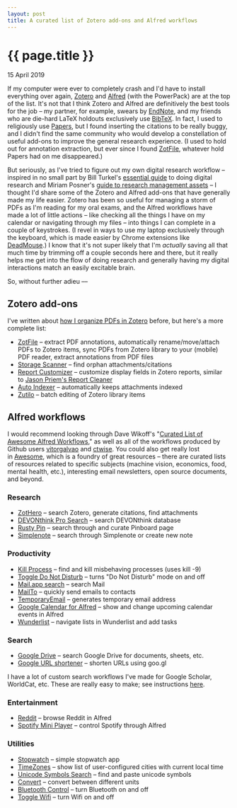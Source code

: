 ```yaml
---
layout: post
title: A curated list of Zotero add-ons and Alfred workflows
---
```


{{ page.title }}
================
<p class="meta">15 April 2019</p>

If my computer were ever to completely crash and I'd have to install everything over again, [Zotero](https://www.zotero.org/) and [Alfred](https://www.alfredapp.com/) (with the PowerPack) are at the top of the list. It's not that I think Zotero and Alfred are definitively the best tools for the job – my partner, for example, swears by [EndNote](https://endnote.com/), and my friends who are die-hard LaTeX holdouts exclusively use [BibTeX](http://www.bibtex.org/). In fact, I used to religiously use [Papers](http://www.bibtex.org/), but I found inserting the citations to be really buggy, and I didn't find the same community who would develop a constellation of useful add-ons to improve the general research experience. (I used to hold out for annotation extraction, but ever since I found [ZotFile](http://zotfile.com/), whatever hold Papers had on me disappeared.)  
  
But seriously, as I've tried to figure out my own digital research workflow – inspired in no small part by Bill Turkel's [essential guide](https://williamjturkel.net/how-to/) to doing digital research and Miriam Posner's [guide to research management assets](http://miriamposner.com/blog/embarrassments-of-riches-managing-research-assets/) – I thought I'd share some of the Zotero and Alfred add-ons that have generally made my life easier. Zotero has been so useful for managing a storm of PDFs as I'm reading for my oral exams, and the Alfred workflows have made a lot of little actions – like checking all the things I have on my calendar or navigating through my files – into things I can complete in a couple of keystrokes. (I revel in ways to use my laptop exclusively through the keyboard, which is made easier by Chrome extensions like [DeadMouse](https://chrome.google.com/webstore/detail/deadmouse/kioijmpindokaaahaeigkkkbogccljhm).) I know that it's not super likely that I'm _actually_ saving all that much time by trimming off a couple seconds here and there, but it really helps me get into the flow of doing research and generally having my digital interactions match an easily excitable brain.  
  
So, without further adieu ––  
  

## Zotero add-ons 

  

I've written about [how I organize PDFs in Zotero](https://crystaljjlee.blogspot.com/2019/03/organizing-pdfs-for-research.html) before, but here's a more complete list:

-   [ZotFile](http://zotfile.com/) – extract PDF annotations, automatically rename/move/attach PDFs to Zotero items, sync PDFs from Zotero library to your (mobile) PDF reader, extract annotations from PDF files
-   [Storage Scanner](https://github.com/retorquere/zotero-storage-scanner) – find orphan attachments/citations
-   [Report Customizer](https://github.com/retorquere/zotero-report-customizer) – customize display fields in Zotero reports, similar to [Jason Priem's Report Cleaner](http://jasonpriem.org/projects/report_cleaner.php)
-   [Auto Indexer](https://github.com/retorquere/zotero-auto-index) – automatically keeps attachments indexed 
-   [Zutilo](https://github.com/willsALMANJ/Zutilo) – batch editing of Zotero library items 

  

## Alfred workflows 

  

I would recommend looking through Dave Wikoff's "[Curated List of Awesome Alfred Workflows](https://github.com/derimagia/awesome-alfred-workflows)," as well as all of the workflows produced by Github users [vitorgalvao](https://github.com/vitorgalvao/alfred-workflows/) and [ctwise](https://github.com/ctwise/alfred-workflows). You could also get really lost in [Awesome](https://github.com/sindresorhus/awesome#entertainment), which is a foundry of great resources – there are curated lists of resources related to specific subjects (machine vision, economics, food, mental health, etc.), interesting email newsletters, open source documents, and beyond.  
  

### Research 

-   [ZotHero](https://github.com/deanishe/zothero) – search Zotero, generate citations, find attachments 
-   [DEVONthink Pro Search](https://github.com/mpco/AlfredWorkflow-DEVONthink-Search) – search DEVONthink database 
-   [Rusty Pin](https://github.com/spamwax/alfred-pinboard-rs) – search through and curate Pinboard page 
-   [Simplenote](https://www.alfredforum.com/topic/3756-workflow-for-searching-new-mac-simplenote-app/) – search through Simplenote or create new note 

  

### Productivity

-   [Kill Process](https://github.com/nathangreenstein/alfred-process-killer) – find and kill misbehaving processes (uses kill -9) 
-   [Toggle Do Not Disturb](https://github.com/paulrudy/alfred-toggle-do-not-disturb) – turns "Do Not Disturb" mode on and off 
-   [Mail.app search](http://www.packal.org/workflow/mailapp-search) – search Mail 
-   [MailTo](https://github.com/deanishe/alfred-mailto) – quickly send emails to contacts 
-   [TemporaryEmail](https://github.com/vitorgalvao/alfred-workflows/tree/master/TemporaryEmail) – generates temporary email address
-   [Google Calendar for Alfred](https://github.com/deanishe/alfred-gcal) – show and change upcoming calendar events in Alfred 
-   [Wunderlist](https://github.com/idpaterson/alfred-wunderlist-workflow) – navigate lists in Wunderlist and add tasks

  

### Search 

-   [Google Drive](https://github.com/azai91/alfred-drive-workflow) – search Google Drive for documents, sheets, etc. 
-   [Google URL shortener](https://github.com/kopepasah/alfred-google-url-shortener) – shorten URLs using goo.gl 

I have a lot of custom search workflows I've made for Google Scholar, WorldCat, etc. These are really easy to make; see instructions [here](https://www.alfredapp.com/help/features/web-search/custom-searches/).  
  

### Entertainment

-   [Reddit](https://github.com/deanishe/alfred-reddit) – browse Reddit in Alfred 
-   [Spotify Mini Player](http://alfred-spotify-mini-player.com/) – control Spotify through Alfred  

  

### Utilities   

-   [Stopwatch](https://github.com/jamiebullock/alfred-workflows) – simple stopwatch app 
-   [TimeZones](http://www.packal.org/workflow/timezones) – show list of user-configured cities with current local time
-   [Unicode Symbols Search](https://github.com/bevesce/unicode-symbols-search) – find and paste unicode symbols 
-   [Convert](https://github.com/deanishe/alfred-convert) – convert between different units
-   [Bluetooth Control](http://www.packal.org/workflow/alfred-bluetooth-control) – turn Bluetooth on and off
-   [Toggle Wifi](http://www.packal.org/workflow/toggle-wifi) – turn Wifi on and off
